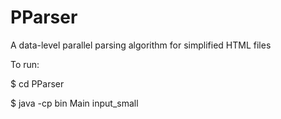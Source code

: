 PParser
=======

A data-level parallel parsing algorithm for simplified HTML files

To run: 

$ cd PParser

$ java -cp bin Main input_small
